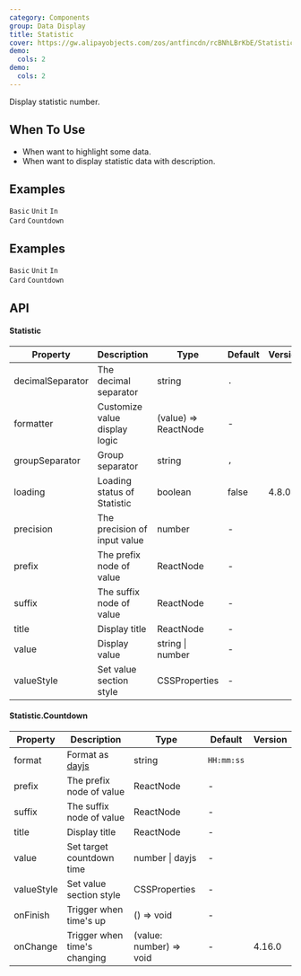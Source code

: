 ```yaml
---
category: Components
group: Data Display
title: Statistic
cover: https://gw.alipayobjects.com/zos/antfincdn/rcBNhLBrKbE/Statistic.svg
demo:
  cols: 2
demo:
  cols: 2
---
```


Display statistic number.

## When To Use

- When want to highlight some data.
- When want to display statistic data with description.

## Examples

<code src="./demo/basic.tsx">Basic</code>
<code src="./demo/unit.tsx">Unit</code>
<code src="./demo/card.tsx">In Card</code>
<code src="./demo/countdown.tsx">Countdown</code>

## Examples

<code src="./demo/basic.tsx">Basic</code>
<code src="./demo/unit.tsx">Unit</code>
<code src="./demo/card.tsx">In Card</code>
<code src="./demo/countdown.tsx">Countdown</code>

## API

#### Statistic

| Property         | Description                   | Type                 | Default | Version |
| ---------------- | ----------------------------- | -------------------- | ------- | ------- |
| decimalSeparator | The decimal separator         | string               | `.`     |         |
| formatter        | Customize value display logic | (value) => ReactNode | -       |         |
| groupSeparator   | Group separator               | string               | `,`     |         |
| loading          | Loading status of Statistic   | boolean              | false   | 4.8.0   |
| precision        | The precision of input value  | number               | -       |         |
| prefix           | The prefix node of value      | ReactNode            | -       |         |
| suffix           | The suffix node of value      | ReactNode            | -       |         |
| title            | Display title                 | ReactNode            | -       |         |
| value            | Display value                 | string \| number     | -       |         |
| valueStyle       | Set value section style       | CSSProperties        | -       |         |

#### Statistic.Countdown

| Property   | Description                            | Type                    | Default    | Version |
| ---------- | -------------------------------------- | ----------------------- | ---------- | ------- |
| format     | Format as [dayjs](https://day.js.org/) | string                  | `HH:mm:ss` |         |
| prefix     | The prefix node of value               | ReactNode               | -          |         |
| suffix     | The suffix node of value               | ReactNode               | -          |         |
| title      | Display title                          | ReactNode               | -          |         |
| value      | Set target countdown time              | number \| dayjs         | -          |         |
| valueStyle | Set value section style                | CSSProperties           | -          |         |
| onFinish   | Trigger when time's up                 | () => void              | -          |         |
| onChange   | Trigger when time's changing           | (value: number) => void | -          | 4.16.0  |
